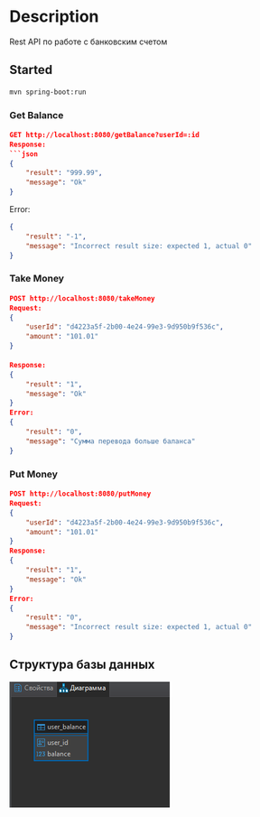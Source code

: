 # Description

Rest API по работе с банковским счетом

## Started

```bash
mvn spring-boot:run
```

### Get Balance
```json
GET http://localhost:8080/getBalance?userId=:id
Response:
```json
{
    "result": "999.99",
    "message": "Ok"
}
```
Error:
```json
{
    "result": "-1",
    "message": "Incorrect result size: expected 1, actual 0"
}
```
### Take Money
```json
POST http://localhost:8080/takeMoney
Request:
{
    "userId": "d4223a5f-2b00-4e24-99e3-9d950b9f536c",
    "amount": "101.01"
}

Response:
{
    "result": "1",
    "message": "Ok"
}
Error:
{
    "result": "0",
    "message": "Сумма перевода больше баланса"
}
```
### Put Money
```json
POST http://localhost:8080/putMoney
Request:
{
    "userId": "d4223a5f-2b00-4e24-99e3-9d950b9f536c",
    "amount": "101.01"
}
Response:
{
    "result": "1",
    "message": "Ok"
}
Error:
{
    "result": "0",
    "message": "Incorrect result size: expected 1, actual 0"
}
```
## Структура базы данных

![plot](src/main/resources/db/db_sturture.png)